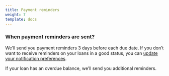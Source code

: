 ```yaml
---
title: Payment reminders
weight: 7
template: docs
---
```


### When payment reminders are sent?

We’ll send you payment reminders 3 days before each due date. If you don’t want to receive reminders on your loans in a good status, you can <a href="/account/notification-preferences/">update your notification preferences</a>.

If your loan has an overdue balance, we’ll send you additional reminders.